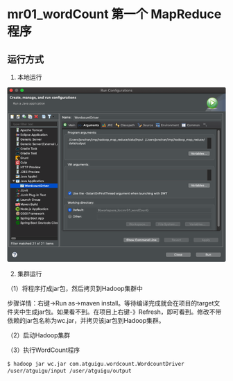# mr01_wordCount 第一个 MapReduce 程序

## 运行方式
1. 本地运行

  ![image-20200210203721387](./readme.assets/image-20200210203721387.png)

2. 集群运行

  （1）将程序打成jar包，然后拷贝到Hadoop集群中

  步骤详情：右键->Run as->maven install。等待编译完成就会在项目的target文件夹中生成jar包。如果看不到。在项目上右键-》Refresh，即可看到。修改不带依赖的jar包名称为wc.jar，并拷贝该jar包到Hadoop集群。

  （2）启动Hadoop集群

  （3）执行WordCount程序

  ```shell
  $ hadoop jar wc.jar com.atguigu.wordcount.WordcountDriver /user/atguigu/input /user/atguigu/output
  ```
